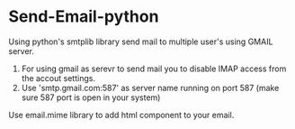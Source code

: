 # Send-Email-python

Using python's smtplib library send mail to multiple user's using GMAIL server.
1) For using gmail as serevr to send mail you to disable IMAP access from the accout settings.
2) Use 'smtp.gmail.com:587' as server name running on port 587 (make sure 587 port is open in your system)

Use email.mime library to add html component to your email.
